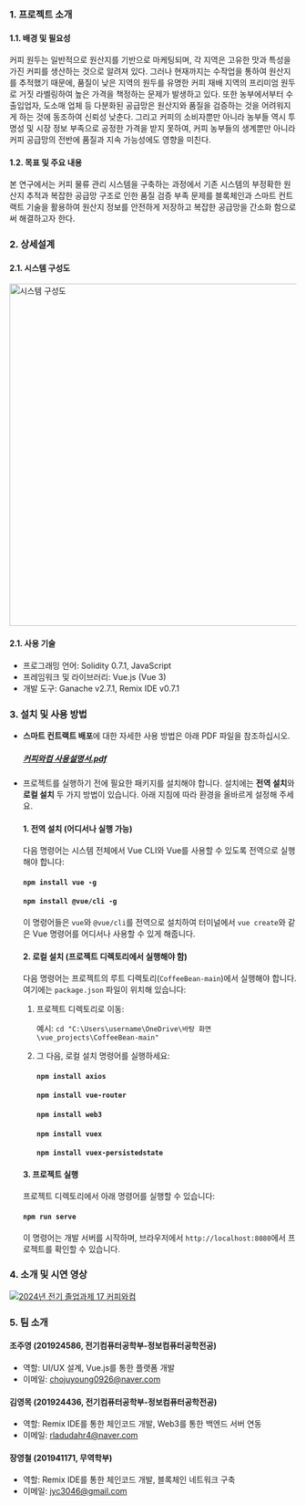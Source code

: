 ### 1. 프로젝트 소개
#### 1.1. 배경 및 필요성
커피 원두는 일반적으로 원산지를 기반으로 마케팅되며, 각 지역은 고유한 맛과 특성을 가진 커피를 생산하는 것으로 알려져 있다. 그러나 현재까지는 수작업을 통하여 원산지를 추적했기 때문에, 품질이 낮은 지역의 원두를 유명한 커피 재배 지역의 프리미엄 원두로 거짓 라벨링하여 높은 가격을 책정하는 문제가 발생하고 있다. 또한 농부에서부터 수출입업자, 도소매 업체 등 다분화된 공급망은 원산지와 품질을 검증하는 것을 어려워지게 하는 것에 동조하여 신뢰성 낮춘다. 그리고 커피의  소비자뿐만 아니라 농부들 역시 투명성 및 시장 정보 부족으로 공정한 가격을 받지 못하여, 커피 농부들의 생계뿐만 아니라 커피 공급망의 전반에 품질과 지속 가능성에도 영향을 미친다.


#### 1.2. 목표 및 주요 내용
본 연구에서는 커피 물류 관리 시스템을 구축하는 과정에서 기존 시스템의 부정확한 원산지 추적과 복잡한 공급망 구조로 인한 품질 검증 부족 문제를 블록체인과 스마트 컨트랙트 기술을 활용하여 원산지 정보를 안전하게 저장하고 복잡한 공급망을 간소화 함으로써 해결하고자 한다.


### 2. 상세설계
#### 2.1. 시스템 구성도
<img src="https://github.com/user-attachments/assets/359a3b11-e64e-4e7c-932f-1b8fed4f8074" alt="시스템 구성도" width="600" />


#### 2.1. 사용 기술
- 프로그래밍 언어: Solidity 0.7.1, JavaScript
- 프레임워크 및 라이브러리: Vue.js (Vue 3)
- 개발 도구: Ganache v2.7.1, Remix IDE v0.7.1


### 3. 설치 및 사용 방법
- **스마트 컨트랙트 배포**에 대한 자세한 사용 방법은 아래 PDF 파일을 참조하십시오. 

   ##### [커피와컴 사용설명서.pdf](https://github.com/user-attachments/files/17349683/default.pdf)



- 프로젝트를 실행하기 전에 필요한 패키지를 설치해야 합니다. 설치에는 **전역 설치**와 **로컬 설치** 두 가지 방법이 있습니다. 아래 지침에 따라 환경을 올바르게 설정해 주세요.

   #### 1. 전역 설치 (어디서나 실행 가능)

   다음 명령어는 시스템 전체에서 Vue CLI와 Vue를 사용할 수 있도록 전역으로 실행해야 합니다:

   #### `npm install vue -g`  
   #### `npm install @vue/cli -g`

   이 명령어들은 `vue`와 `@vue/cli`를 전역으로 설치하여 터미널에서 `vue create`와 같은 Vue 명령어를 어디서나 사용할 수 있게 해줍니다.

   #### 2. 로컬 설치 (프로젝트 디렉토리에서 실행해야 함)

   다음 명령어는 프로젝트의 루트 디렉토리(`CoffeeBean-main`)에서 실행해야 합니다. 여기에는 `package.json` 파일이 위치해 있습니다:

   1. 프로젝트 디렉토리로 이동:

      예시: `cd "C:\Users\username\OneDrive\바탕 화면\vue_projects\CoffeeBean-main"`

   2. 그 다음, 로컬 설치 명령어를 실행하세요:

      #### `npm install axios`  
      #### `npm install vue-router`  
      #### `npm install web3`
      #### `npm install vuex`
      #### `npm install vuex-persistedstate`

   #### 3. 프로젝트 실행

   프로젝트 디렉토리에서 아래 명령어를 실행할 수 있습니다:

   #### `npm run serve`

   이 명령어는 개발 서버를 시작하며, 브라우저에서 `http://localhost:8080`에서 프로젝트를 확인할 수 있습니다.


### 4. 소개 및 시연 영상
[![2024년 전기 졸업과제 17 커피와컴](https://img.youtube.com/vi/BG2wsTTnrP0/0.jpg)](https://www.youtube.com/watch?v=BG2wsTTnrP0&list=PLFUP9jG-TDp-CVdTbHvql-WoADl4gNkKj&index=19)


### 5. 팀 소개
#### 조주영 (201924586, 전기컴퓨터공학부-정보컴퓨터공학전공)
- 역할: UI/UX 설계, Vue.js를 통한 플랫폼 개발
- 이메일: chojuyoung0926@naver.com

#### 김영목 (201924436, 전기컴퓨터공학부-정보컴퓨터공학전공)
- 역할: Remix IDE를 통한 체인코드 개발, Web3를 통한 백엔드 서버 연동
- 이메일: rladudahr4@naver.com

#### 장영철 (201941171, 무역학부)
- 역할: Remix IDE를 통한 체인코드 개발, 블록체인 네트워크 구축
- 이메일: jyc3046@gmail.com
